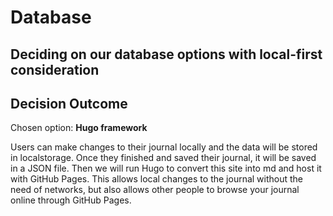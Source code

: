 # Database

## Deciding on our database options with local-first consideration

## Decision Outcome

Chosen option: **Hugo framework**

Users can make changes to their journal locally and the data will be stored in localstorage. Once they finished and saved their journal, it will be saved in a JSON file. Then we will run Hugo to convert this site into md and host it with GitHub Pages. This allows local changes to the journal without the need of networks, but also allows other people to browse your journal online through GitHub Pages.
